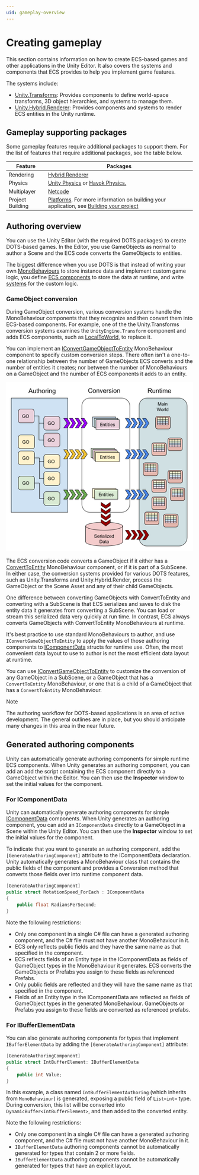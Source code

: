 ```yaml
---
uid: gameplay-overview
---
```


# Creating gameplay

This section contains information on how to create ECS-based games and other applications in the Unity Editor. It also covers the systems and components that ECS provides to help you implement game features.

The systems include:

* [Unity.Transforms](xref:Unity.Transforms): Provides components to define world-space transforms, 3D object hierarchies, and systems to manage them.
* [Unity.Hybrid.Renderer](https://docs.unity3d.com/Packages/com.unity.rendering.hybrid@latest): Provides components and systems to render ECS entities in the Unity runtime.

## Gameplay supporting packages

Some gameplay features require additional packages to support them. For the list of features that require additional packages, see the table below.

| **Feature** | **Packages** |
| --- | --- |
| Rendering | [Hybrid Renderer](https://docs.unity3d.com/Packages/com.unity.rendering.hybrid@latest) |
| Physics | [Unity Physics](https://docs.unity3d.com/Packages/com.unity.physics@latest) or [Havok Physics.](https://docs.unity3d.com/Packages/com.havok.physics@latest) |
| Multiplayer| [Netcode](https://docs.unity3d.com/Packages/com.unity.netcode@latest) |
| Project Building | [Platforms](https://docs.unity3d.com/Packages/com.unity.platforms@latest). For more information on building your application, see [Building your project](ecs_building_projects.md) |


## Authoring overview

You can use the Unity Editor (with the required DOTS packages) to create DOTS-based games. In the Editor, you use GameObjects as normal to author a Scene and the ECS code converts the GameObjects to entities. 

The biggest difference when you use DOTS is that instead of writing your own [MonoBehaviours](https://docs.unity3d.com/ScriptReference/MonoBehaviour.html) to store instance data and implement custom game logic, you define [ECS components](ecs_components.md) to store the data at runtime, and write [systems](ecs_systems.md) for the custom logic. 

### GameObject conversion

During GameObject conversion, various conversion systems handle the MonoBehaviour components that they recognize and then convert them into ECS-based components. For example, one of the the Unity.Transforms conversion systems examines the `UnityEngine.Transform` component and adds ECS components, such as [LocalToWorld](xref:Unity.Transforms.LocalToWorld), to replace it. 

You can implement an [IConvertGameObjectToEntity](xref:Unity.Entities.IConvertGameObjectToEntity) MonoBehaviour component to specify custom conversion steps. There often isn't a one-to-one relationship between the number of GameObjects ECS converts and the number of entities it creates; nor between the number of MonoBehaviours on a GameObject and the number of ECS components it adds to an entity. 

![](images/CreatingGameplay.png)

The ECS conversion code converts a GameObject if it either has a [ConvertToEntity](xref:Unity.Entities.ConvertToEntity) MonoBehaviour component, or if it is part of a SubScene. In either case, the conversion systems provided for various DOTS features, such as Unity.Transforms and Unity.Hybrid.Render, process the GameObject or the Scene Asset and any of their child GameObjects. 

One difference between converting GameObjects with ConvertToEntity and converting with a SubScene is that ECS serializes and saves to disk the entity data it generates from converting a SubScene. You can load or stream this serialized data very quickly at run time. In contrast, ECS always converts GameObjects with ConvertToEntity MonoBehaviours at runtime.

It's best practice to use standard MonoBehaviours to author, and use `IConvertGameObjectToEntity` to apply the values of those authoring components to [IComponentData](xref:Unity.Entities.IComponentData) structs for runtime use. Often, the most convenient data layout to use to author is not the most efficient data layout at runtime. 

You can use [IConvertGameObjectToEntity](xref:Unity.Entities.IConvertGameObjectToEntity) to customize the conversion of any GameObject in a SubScene, or a GameObject that has a `ConvertToEntity` MonoBehaviour, or one that is a child of a GameObject that has a `ConvertToEntity` MonoBehaviour.

> [!NOTE]
> The authoring workflow for DOTS-based applications is an area of active development. The general outlines are in place, but you should anticipate many changes in this area in the near future.

## Generated authoring components

Unity can automatically generate authoring components for simple runtime ECS components. When Unity generates an authoring component, you can add an add the script containing the ECS component directly to a GameObject within the Editor. You can then use the **Inspector** window to set the initial values for the component.

### For IComponentData

Unity can automatically generate authoring components for simple [IComponentData](xref:Unity.Entities.IComponentData) components. When Unity generates an authoring component, you can add an `IComponentData` directly to a GameObject in a Scene within the Unity Editor. You can then use the **Inspector** window to set the initial values for the component.

To indicate that you want to generate an authoring component, add the `[GenerateAuthoringComponent]` attribute to the IComponentData declaration.  Unity automatically generates a MonoBehaviour class that contains the public fields of the component and provides a Conversion method that converts those fields over into runtime component data.

```c#
[GenerateAuthoringComponent]
public struct RotationSpeed_ForEach : IComponentData
{
    public float RadiansPerSecond;
}
```

Note the following restrictions:

- Only one component in a single C# file can have a generated authoring component, and the C# file must not have another MonoBehaviour in it.
- ECS only reflects public fields and they have the same name as that specified in the component.
- ECS reflects fields of an Entity type in the IComponentData as fields of GameObject types in the MonoBehaviour it generates. ECS converts the GameObjects or Prefabs you assign to these fields as referenced Prefabs. 
- Only public fields are reflected and they will have the same name as that specified in the component.
- Fields of an Entity type in the IComponentData are reflected as fields of GameObject types in the generated MonoBehaviour. GameObjects or Prefabs you assign to these fields are converted as referenced prefabs.

### For IBufferElementData

You can also generate authoring components for types that implement `IBufferElementData` by adding the `[GenerateAuthoringComponent]` attribute: 
```c#
[GenerateAuthoringComponent]
public struct IntBufferElement: IBufferElementData
{
    public int Value;
}
```

In this example, a class named `IntBufferElementAuthoring` (which inherits from `MonoBehaviour`) is generated, exposing a public field of `List<int>` type. During conversion, this list will be converted into `DynamicBuffer<IntBufferElement>`, and then added to the converted entity.

Note the following restrictions:

- Only one component in a single C# file can have a generated authoring component, and the C# file must not have another MonoBehaviour in it.
- `IBufferElementData` authoring components cannot be automatically generated for types that contain 2 or more fields.
- `IBufferElementData` authoring components cannot be automatically generated for types that have an explicit layout.
